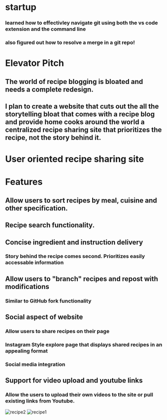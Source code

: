 # startup

### learned how to effectivley navigate git using both the vs code extension and the command line
### also figured out how to resolve a merge in a git repo!


# Elevator Pitch
## The world of recipe blogging is bloated and needs a complete redesign.
## I plan to create a website that cuts out the all the storytelling bloat that comes with a recipe blog and provide home cooks around the world a centralized recipe sharing site that prioritizes the recipe, not the story behind it. 


# User oriented recipe sharing site
# Features
## Allow users to sort recipes by meal, cuisine and other specification.
## Recipe search functionality.
## Concise ingredient and instruction delivery
### Story behind the recipe comes second. Prioritizes easily accessable information
## Allow users to "branch" recipes and repost with modifications
### Similar to GitHub fork functionality
## Social aspect of website
### Allow users to share recipes on their page
### Instagram Style explore page that displays shared recipes in an appealing format
### Social media integration
## Support for video upload and youtube links
### Allow the users to upload their own videos to the site or pull existing links from Youtube.
![recipe2](https://user-images.githubusercontent.com/26552740/214924849-91a7abf3-979e-4441-a823-b32735271ecf.png)
![recipe1](https://user-images.githubusercontent.com/26552740/214924851-63b07152-5d6f-44c4-8f04-2a101186fc62.png)


